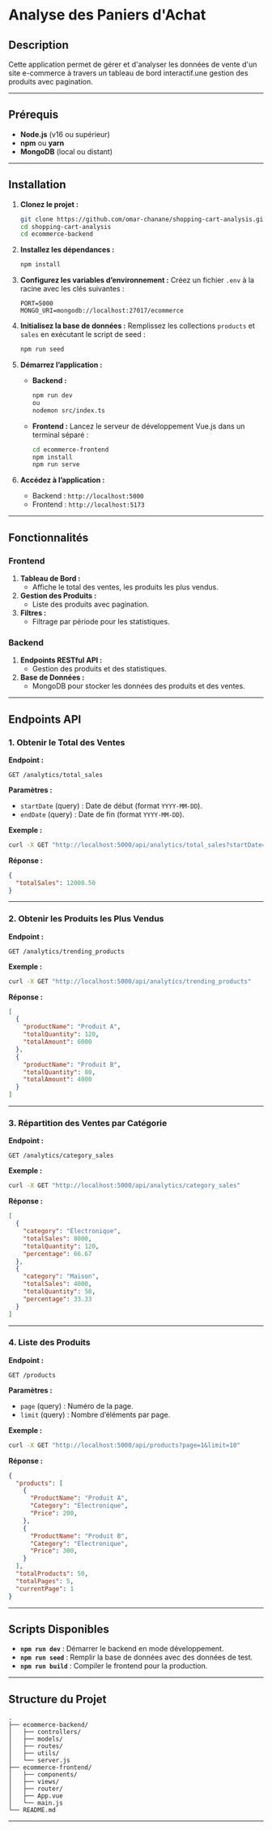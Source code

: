 
# **Analyse des Paniers d'Achat**

## **Description**
Cette application permet de gérer et d'analyser les données de vente d'un site e-commerce à travers un tableau de bord interactif.une gestion des produits avec pagination.

---

## **Prérequis**
- **Node.js** (v16 ou supérieur)
- **npm** ou **yarn**
- **MongoDB** (local ou distant)

---

## **Installation**

1. **Clonez le projet :**
   ```bash
   git clone https://github.com/omar-chanane/shopping-cart-analysis.git
   cd shopping-cart-analysis
   cd ecommerce-backend
   ```

2. **Installez les dépendances :**
   ```bash
   npm install
   ```

3. **Configurez les variables d’environnement :**
   Créez un fichier `.env` à la racine avec les clés suivantes :
   ```
   PORT=5000
   MONGO_URI=mongodb://localhost:27017/ecommerce
   ```

4. **Initialisez la base de données :**
   Remplissez les collections `products` et `sales` en exécutant le script de seed :
   ```bash
   npm run seed
   ```

5. **Démarrez l’application :**
   - **Backend :**
     ```bash
     npm run dev
     ou
     nodemon src/index.ts
     ```
   - **Frontend :**
     Lancez le serveur de développement Vue.js dans un terminal séparé :
     ```bash
     cd ecommerce-frontend
     npm install
     npm run serve
     ```

6. **Accédez à l’application :**
   - Backend : `http://localhost:5000`
   - Frontend : `http://localhost:5173`

---

## **Fonctionnalités**

### **Frontend**
1. **Tableau de Bord :**
   - Affiche le total des ventes, les produits les plus vendus.
2. **Gestion des Produits :**
   - Liste des produits avec pagination.
3. **Filtres :**
   - Filtrage par période pour les statistiques.

### **Backend**
1. **Endpoints RESTful API :**
   - Gestion des produits et des statistiques.
2. **Base de Données :**
   - MongoDB pour stocker les données des produits et des ventes.

---

## **Endpoints API**

### **1. Obtenir le Total des Ventes**
**Endpoint :**
```
GET /analytics/total_sales
```

**Paramètres :**
- `startDate` (query) : Date de début (format `YYYY-MM-DD`).
- `endDate` (query) : Date de fin (format `YYYY-MM-DD`).

**Exemple :**
```bash
curl -X GET "http://localhost:5000/api/analytics/total_sales?startDate=2024-01-01&endDate=2024-01-31"
```

**Réponse :**
```json
{
  "totalSales": 12000.50
}
```

---

### **2. Obtenir les Produits les Plus Vendus**
**Endpoint :**
```
GET /analytics/trending_products
```

**Exemple :**
```bash
curl -X GET "http://localhost:5000/api/analytics/trending_products"
```

**Réponse :**
```json
[
  {
    "productName": "Produit A",
    "totalQuantity": 120,
    "totalAmount": 6000
  },
  {
    "productName": "Produit B",
    "totalQuantity": 80,
    "totalAmount": 4000
  }
]
```

---

### **3. Répartition des Ventes par Catégorie**
**Endpoint :**
```
GET /analytics/category_sales
```

**Exemple :**
```bash
curl -X GET "http://localhost:5000/api/analytics/category_sales"
```

**Réponse :**
```json
[
  {
    "category": "Électronique",
    "totalSales": 8000,
    "totalQuantity": 120,
    "percentage": 66.67
  },
  {
    "category": "Maison",
    "totalSales": 4000,
    "totalQuantity": 50,
    "percentage": 33.33
  }
]
```

---

### **4. Liste des Produits**
**Endpoint :**
```
GET /products
```

**Paramètres :**
- `page` (query) : Numéro de la page.
- `limit` (query) : Nombre d’éléments par page.

**Exemple :**
```bash
curl -X GET "http://localhost:5000/api/products?page=1&limit=10"
```

**Réponse :**
```json
{
  "products": [
    {
      "ProductName": "Produit A",
      "Category": "Électronique",
      "Price": 200,
    },
    {
      "ProductName": "Produit B",
      "Category": "Électronique",
      "Price": 300,
    }
  ],
  "totalProducts": 50,
  "totalPages": 5,
  "currentPage": 1
}
```

---

## **Scripts Disponibles**
- **`npm run dev`** : Démarrer le backend en mode développement.
- **`npm run seed`** : Remplir la base de données avec des données de test.
- **`npm run build`** : Compiler le frontend pour la production.

---

## **Structure du Projet**

```
.
├── ecommerce-backend/
│   ├── controllers/
│   ├── models/
│   ├── routes/
│   ├── utils/
│   └── server.js
├── ecommerce-frontend/
│   ├── components/
│   ├── views/
│   ├── router/
│   ├── App.vue
│   └── main.js
└── README.md
```

---
